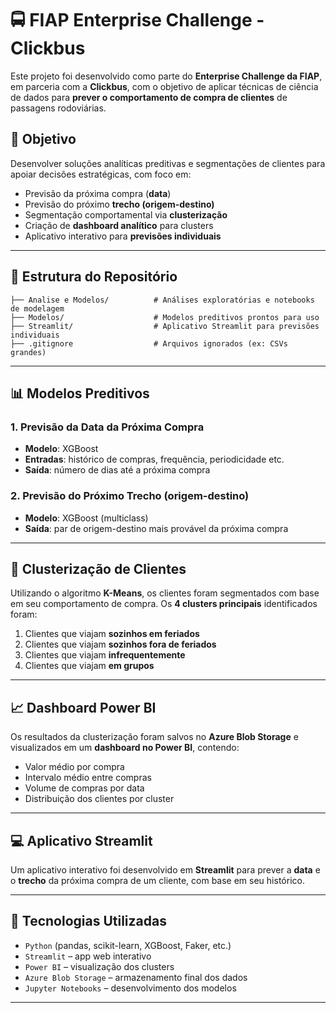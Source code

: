 # 🚍 FIAP Enterprise Challenge - Clickbus

Este projeto foi desenvolvido como parte do **Enterprise Challenge da FIAP**, em parceria com a **Clickbus**, com o objetivo de aplicar técnicas de ciência de dados para **prever o comportamento de compra de clientes** de passagens rodoviárias.

## 🧠 Objetivo

Desenvolver soluções analíticas preditivas e segmentações de clientes para apoiar decisões estratégicas, com foco em:

- Previsão da próxima compra (**data**)
- Previsão do próximo **trecho (origem-destino)**
- Segmentação comportamental via **clusterização**
- Criação de **dashboard analítico** para clusters
- Aplicativo interativo para **previsões individuais**

---

## 📁 Estrutura do Repositório

```
├── Analise e Modelos/          # Análises exploratórias e notebooks de modelagem
├── Modelos/                    # Modelos preditivos prontos para uso
├── Streamlit/                  # Aplicativo Streamlit para previsões individuais
├── .gitignore                  # Arquivos ignorados (ex: CSVs grandes)
```


---

## 📊 Modelos Preditivos

### 1. Previsão da Data da Próxima Compra
- **Modelo**: XGBoost
- **Entradas**: histórico de compras, frequência, periodicidade etc.
- **Saída**: número de dias até a próxima compra

### 2. Previsão do Próximo Trecho (origem-destino)
- **Modelo**: XGBoost (multiclass)
- **Saída**: par de origem-destino mais provável da próxima compra

---

## 🧬 Clusterização de Clientes

Utilizando o algoritmo **K-Means**, os clientes foram segmentados com base em seu comportamento de compra. Os **4 clusters principais** identificados foram:

1. Clientes que viajam **sozinhos em feriados**
2. Clientes que viajam **sozinhos fora de feriados**
3. Clientes que viajam **infrequentemente**
4. Clientes que viajam **em grupos**

---

## 📈 Dashboard Power BI

Os resultados da clusterização foram salvos no **Azure Blob Storage** e visualizados em um **dashboard no Power BI**, contendo:

- Valor médio por compra
- Intervalo médio entre compras
- Volume de compras por data
- Distribuição dos clientes por cluster

---

## 💻 Aplicativo Streamlit

Um aplicativo interativo foi desenvolvido em **Streamlit** para prever a **data** e o **trecho** da próxima compra de um cliente, com base em seu histórico.

---

## 🧾 Tecnologias Utilizadas

- `Python` (pandas, scikit-learn, XGBoost, Faker, etc.)
- `Streamlit` – app web interativo
- `Power BI` – visualização dos clusters
- `Azure Blob Storage` – armazenamento final dos dados
- `Jupyter Notebooks` – desenvolvimento dos modelos

---


